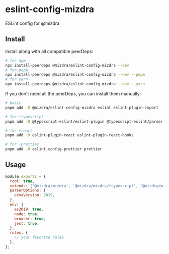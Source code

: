 # eslint-config-mizdra

ESLint config for @mizdra

## Install

Install along with all compatible peerDeps:

```bash
# for npm
npx install-peerdeps @mizdra/eslint-config-mizdra --dev
# for pnpm
npx install-peerdeps @mizdra/eslint-config-mizdra --dev --pnpm
# for yarn
npx install-peerdeps @mizdra/eslint-config-mizdra --dev --yarn
```

If you don't need all the peerDeps, you can install them manually:

```bash
# basic
pnpm add -D @mizdra/eslint-config-mizdra eslint eslint-plugin-import

# for +typescript
pnpm add -D @typescript-eslint/eslint-plugin @typescript-eslint/parser typescript

# for +react
pnpm add -D eslint-plugin-react eslint-plugin-react-hooks

# for +prettier
pnpm add -D eslint-config-prettier prettier
```

## Usage

```javascript
module.exports = {
  root: true,
  extends: ['@mizdra/mizdra', '@mizdra/mizdra/+typescript', '@mizdra/mizdra/+react', '@mizdra/mizdra/+prettier'],
  parserOptions: {
    ecmaVersion: 2019,
  },
  env: {
    es2019: true,
    node: true,
    browser: true,
    jest: true,
  },
  rules: {
    // your favorite rules
  },
};
```

